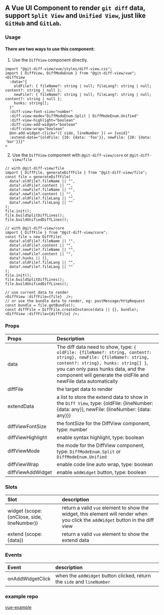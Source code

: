 ## A Vue UI Component to render `git diff` data, support `Split View` and `Unified View`, just like `GitHub` and `GitLab`.

### Usage

#### There are two ways to use this component:

1. Use the `DiffView` component directly.

```tsx
import "@git-diff-view/vue/styles/diff-view.css";
import { DiffView, DiffModeEnum } from "@git-diff-view/vue";
<DiffView
  :data="{
    oldFile?: { fileName?: string | null; fileLang?: string | null; content?: string | null };
    newFile?: { fileName?: string | null; fileLang?: string | null; content?: string | null };
    hunks: string[];
  }"
  :diff-view-font-size="number"
  :diff-view-mode="DiffModeEnum.Split | DiffModeEnum.Unified"
  :diff-view-highlight="boolean"
  :diff-view-add-widget="boolean"
  :diff-view-wrap="boolean"
  @on-add-widget-click="({ side, lineNumber }) => {void}"
  :extend-data="{oldFile: {10: {data: 'foo'}}, newFile: {20: {data: 'bar'}}}"
>

```

2. Use the `DiffView` component with `@git-diff-view/core` or `@git-diff-view/file`

```tsx
// with @git-diff-view/file
import { DiffFile, generateDiffFile } from "@git-diff-view/file";
const file = generateDiffFile(
  data?.oldFile?.fileName || "",
  data?.oldFile?.content || "",
  data?.newFile?.fileName || "",
  data?.newFile?.content || "",
  data?.oldFile?.fileLang || "",
  data?.newFile?.fileLang || ""
);
file.init();
file.buildSplitDiffLines();
file.buildUnifiedDiffLines();

// with @git-diff-view/core
import { DiffFile } from "@git-diff-view/core";
const file = new DiffFile(
  data?.oldFile?.fileName || "",
  data?.oldFile?.content || "",
  data?.newFile?.fileName || "",
  data?.newFile?.content || "",
  data?.hunks || [],
  data?.oldFile?.fileLang || "",
  data?.newFile?.fileLang || ""
);
file.init();
file.buildSplitDiffLines();
file.buildUnifiedDiffLines();

// use current data to render
<DiffView :diffFile={file}  />;
// or use the bundle data to render, eg: postMessage/httpRequest
const bundle = file.getBundle();
const diffFile = DiffFile.createInstance(data || {}, bundle);
<DiffView :diffFile={diffFile} />;
```

### Props

| Props  | Description  |
| :--------------- | :--------------------------------------------------------------------------------------------------------------------------------------------------------------------------------------------------------------------------------------------------------------- |
| data             | The diff data need to show, type: `{ oldFile: {fileName?: string, content?: string}, newFile: {fileName?: string, content?: string}, hunks: string[] }`, you can only pass hunks data, and the component will generate the oldFile and newFile data automatically |
| diffFile         | the target data to render |
| extendData       | a list to store the extend data to show in the `Diff View`, type: {oldFile: {lineNumber: {data: any}}, newFile: {lineNumber: {data: any}}}   |
| diffViewFontSize | the fontSize for the DiffView component, type: number |
| diffViewHighlight | enable syntax highlight, type: boolean |
| diffViewMode     | the mode for the DiffView component, type: `DiffModeEnum.Split` or `DiffModeEnum.Unified` |
| diffViewWrap     | enable code line auto wrap, type: boolean |
| diffViewAddWidget| enable `addWidget` button, type: boolean |

### Slots

| Slot | description |
| :--------------- | :--------------------------------------------------------------------------------------------------------------------------------------------------------------------------------------------------------------------------------------------------------------- |
| widget (scope: {onClose, side, lineNumber}) | return a valid `vue` element to show the widget, this element will render when you click the `addWidget` button in the diff view  |
| extend (scope: {data}) | return a valid `vue` element to show the extend data |

### Events

| Event | description |
| :--------------- | :--------------------------------------------------------------------------------------------------------------------------------------------------------------------------------------------------------------------------------------------------------------- |
| onAddWidgetClick | when the `addWidget` button clicked, return the `side` and `lineNumber` |

### example repo

[vue-example](https://github.com/MrWangJustToDo/git-diff-view/tree/main/ui/vue-example)
